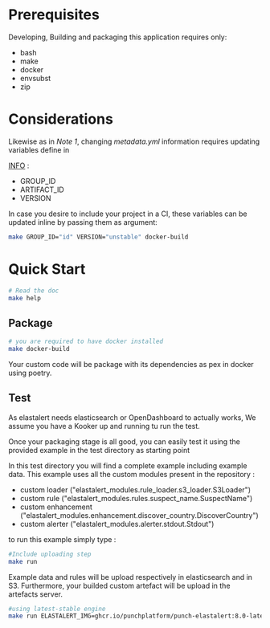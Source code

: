 # Prerequisites

Developing, Building and packaging this application requires only:

- bash
- make
- docker
- envsubst
- zip

# Considerations

Likewise as in *Note 1*, changing *metadata.yml* information requires updating variables define in

[INFO](./INFO) :

- GROUP_ID
- ARTIFACT_ID
- VERSION

In case you desire to include your project in a CI, these variables can be updated inline by passing them as argument:

```sh
make GROUP_ID="id" VERSION="unstable" docker-build
```

# Quick Start

```sh
# Read the doc
make help
```

## Package

```sh
# you are required to have docker installed 
make docker-build 
```

Your custom code will be package with its dependencies as pex in docker using poetry.

## Test

As elastalert needs elasticsearch or OpenDashboard to actually works, We assume you have a Kooker up and running tu run the test.

Once your packaging stage is all good, you can easily test it using the provided example in the test directory as starting point

In this test directory you will find a complete example including example data. This example uses all the custom modules present in the repository :
- custom loader ("elastalert_modules.rule_loader.s3_loader.S3Loader")
- custom rule ("elastalert_modules.rules.suspect_name.SuspectName")
- custom enhancement ("elastalert_modules.enhancement.discover_country.DiscoverCountry")
- custom alerter ("elastalert_modules.alerter.stdout.Stdout")

to run this example simply type : 
```sh
#Include uploading step 
make run
```
Example data and rules will be upload respectively in elasticsearch and in S3. Furthermore, your builded custom artefact will be upload in the artefacts server.

```sh
#using latest-stable engine
make run ELASTALERT_IMG=ghcr.io/punchplatform/punch-elastalert:8.0-latest
```

